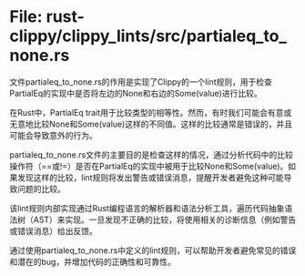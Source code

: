 # File: rust-clippy/clippy_lints/src/partialeq_to_none.rs

文件partialeq_to_none.rs的作用是实现了Clippy的一个lint规则，用于检查PartialEq的实现中是否将左边的None和右边的Some(value)进行比较。

在Rust中，PartialEq trait用于比较类型的相等性。然而，有时我们可能会有意或无意地比较None和Some(value)这样的不同值。这样的比较通常是错误的，并且可能会导致意外的行为。

partialeq_to_none.rs文件的主要目的是检查这样的情况，通过分析代码中的比较操作符（==或!=）是否在PartialEq的实现中被用于比较None和Some(value)。如果发现这样的比较，lint规则将发出警告或错误消息，提醒开发者避免这种可能导致问题的比较。

该lint规则内部实现通过Rust编程语言的解析器和语法分析工具，遍历代码抽象语法树（AST）来实现。一旦发现不正确的比较，将使用相关的诊断信息（例如警告或错误消息）给出反馈。

通过使用partialeq_to_none.rs中定义的lint规则，可以帮助开发者避免常见的错误和潜在的bug，并增加代码的正确性和可靠性。

